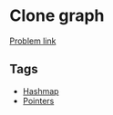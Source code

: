 # Clone graph

[Problem link](https://leetcode.com/problems/clone-graph)

## Tags

* [Hashmap](/README.md#Hashmap)
* [Pointers](/README.md#Pointers)
